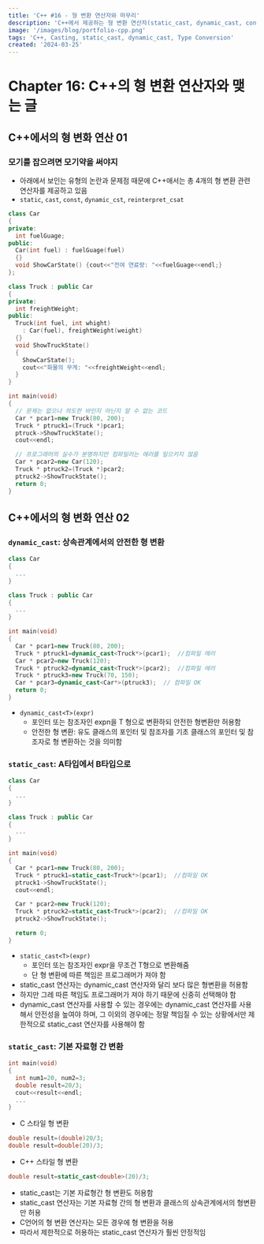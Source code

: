 ```yaml
---
title: 'C++ #16 - 형 변환 연산자와 마무리'
description: 'C++에서 제공하는 형 변환 연산자(static_cast, dynamic_cast, const_cast, reinterpret_cast)의 개념과 차이, 상속 관계에서의 안전한 변환과 프로그래머의 책임, 기본 자료형 간 변환을 정리한다.'
image: '/images/blog/portfolio-cpp.png'
tags: 'C++, Casting, static_cast, dynamic_cast, Type Conversion'
created: '2024-03-25'
---
```



# Chapter 16: C++의 형 변환 연산자와 맺는 글
## C++에서의 형 변화 연산 01
### 모기를 잡으려면 모기약을 써야지
- 아래에서 보인는 유형의 논란과 문제점 때문에 C++애서는 총 4개의 형 변환 관련 연산자를 제공하고 있음
- `static`, `cast`, `const`, `dynamic_cst`, `reinterpret_csat`
```cpp
class Car
{
private:
  int fuelGuage;
public:
  Car(int fuel) : fuelGuage(fuel)
  {}
  void ShowCarState() {cout<<"전여 연료량: "<<fuelGuage<<endl;}
};

class Truck : public Car
{
private:
  int freightWeight;
public:
  Truck(int fuel, int whight)
    : Car(fuel), freightWeight(weight)
  {}
  void ShowTruckState()
  {
    ShowCarState();
    cout<<"화물의 무게: "<<freightWeight<<endl;
  }
}

int main(void)
{
  // 문제는 없으나 의도한 바인지 아닌지 알 수 없는 코드
  Car * pcar1=new Truck(80, 200);
  Truck * ptruck1=(Truck *)pcar1;
  ptruck->ShowTruckState();
  cout<<endl;

  // 프로그래머의 실수가 분명하지만 컴파일러는 에러를 일으키지 않음
  Car * pcar2=new Car(120);
  Truck * ptruck2=(Truck *)pcar2;
  ptruck2->ShowTruckState();
  return 0;
}
```

## C++에서의 형 변화 연산 02
### `dynamic_cast`: 상속관계에서의 안전한 형 변환
```cpp
class Car
{
  ...
}

class Truck : public Car
{
  ...
}

int main(void)
{
  Car * pcar1=new Truck(80, 200);
  Truck * ptruck1=dynamic_cast<Truck*>(pcar1);  //컴파일 에러
  Car * pcar2=new Truck(120);
  Truck * ptruck2=dynamic_cast<Truck*>(pcar2);  //컴파일 에러
  Truck * ptruck3=new Truck(70, 150);
  Car * pcar3=dynamic_cast<Car*>(ptruck3);  // 컴파일 OK
  return 0;
}
```
- `dynamic_cast<T>(expr)`
  - 포인터 또는 참조자인 expn을 T 형으로 변환하되 안전한 형변환만 허용함
  - 안전한 형 변환: 유도 클래스의 포인터 및 참조자를 기초 클래스의 포인터 및 참조자로 형 변환하는 것을 의미함

### `static_cast`: A타입에서 B타입으로
```cpp
class Car
{
  ...
}

class Truck : public Car
{
  ...
}

int main(void)
{
  Car * pcar1=new Truck(80, 200);
  Truck * ptruck1=static_cast<Truck*>(pcar1);  //컴파일 OK
  ptruck1->ShowTruckState();
  cout<<endl;

  Car * pcar2=new Truck(120);
  Truck * ptruck2=static_cast<Truck*>(pcar2);  //컴파일 OK
  ptruck2->ShowTruckState();

  return 0;
}
```
- `static_cast<T>(expr)`
  - 포인터 또는 참조자인 expr을 무조건 T형으로 변환해줌
  - 단 형 변환에 따른 책임은 프로그래머가 져야 함
- static_cast 연산자는 dynamic_cast 연산자와 달리 보다 많은 형변환을 허용함
- 하지만 그레 따른 책임도 프로그래머가 져야 하기 때문에 신중히 선택해야 함
- dynamic_cast 연산자를 사용할 수 있는 경우에는 dynamic_cast 연산자를 사용해서 안전성을 높여야 하며, 그 이외의 경우에는 정말 책임질 수 있는 상황에서만 제한적으로 static_cast 연산자를 사용해야 함

### `static_cast`: 기본 자료형 간 변환
```cpp
int main(void)
{
  int num1=20, num2=3;
  double result=20/3;
  cout<<result<<endl;
  ...
}
```
- C 스타일 형 변환
```c
double result=(double)20/3;
double result=double(20)/3;
```
- C++ 스타일 형 변환
```cpp
double result=static_cast<double>(20)/3;
```
  - static_cast는 기본 자료형간 형 변환도 허용함
- static_cast 연산자는 기본 자료형 간의 형 변환과 클래스의 상속관계에서의 형변환만 허용
- C언어의 형 변환 연산자는 모든 경우에 형 변환을 허용
- 따라서 제한적으로 허용하는 static_cast 연산자가 훨씬 안정적임
